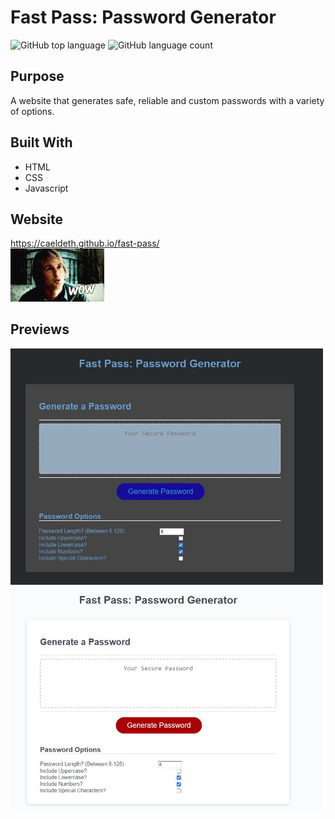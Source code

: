 # Fast Pass: Password Generator
![GitHub top language](https://img.shields.io/github/languages/top/caeldeth/fast-pass)
![GitHub language count](https://img.shields.io/github/languages/count/caeldeth/fast-pass)

## Purpose
A website that generates safe, reliable and custom passwords with a variety of options. 

## Built With
* HTML
* CSS
* Javascript 

## Website
https://caeldeth.github.io/fast-pass/  
<img src="assets/images/wow-owen.gif" alt="wow!" width=150/>
## Previews
<img src="assets/images/fast-pass-true-mode.JPG" alt="dark mode" width=500/>
<img src="assets/images/fast-pass-eye-bleach-mode.JPG" alt="dark mode" width=500/>



